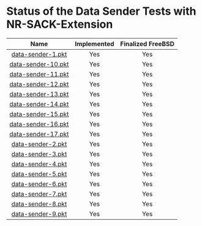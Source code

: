 # Status of the Data Sender Tests with NR-SACK-Extension

| Name                                           | Implemented   | Finalized FreeBSD   |
| :--------------------------------------------: | :-----------: | :-----------------: |
| [data-sender-1.pkt](data-sender-1.pkt "-")     | Yes           | Yes                 |
| [data-sender-10.pkt](data-sender-10.pkt "-")   | Yes           | Yes                 |
| [data-sender-11.pkt](data-sender-11.pkt "-")   | Yes           | Yes                 |
| [data-sender-12.pkt](data-sender-12.pkt "-")   | Yes           | Yes                 |
| [data-sender-13.pkt](data-sender-13.pkt "-")   | Yes           | Yes                 |
| [data-sender-14.pkt](data-sender-14.pkt "-")   | Yes           | Yes                 |
| [data-sender-15.pkt](data-sender-15.pkt "-")   | Yes           | Yes                 |
| [data-sender-16.pkt](data-sender-16.pkt "-")   | Yes           | Yes                 |
| [data-sender-17.pkt](data-sender-17.pkt "-")   | Yes           | Yes                 |
| [data-sender-2.pkt](data-sender-2.pkt "-")     | Yes           | Yes                 |
| [data-sender-3.pkt](data-sender-3.pkt "-")     | Yes           | Yes                 |
| [data-sender-4.pkt](data-sender-4.pkt "-")     | Yes           | Yes                 |
| [data-sender-5.pkt](data-sender-5.pkt "-")     | Yes           | Yes                 |
| [data-sender-6.pkt](data-sender-6.pkt "-")     | Yes           | Yes                 |
| [data-sender-7.pkt](data-sender-7.pkt "-")     | Yes           | Yes                 |
| [data-sender-8.pkt](data-sender-8.pkt "-")     | Yes           | Yes                 |
| [data-sender-9.pkt](data-sender-9.pkt "-")     | Yes           | Yes                 |
